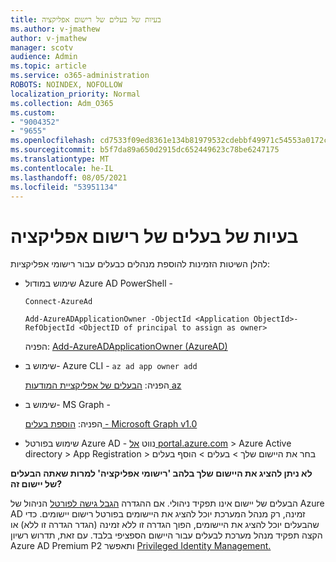 ```yaml
---
title: בעיות של בעלים של רישום אפליקציה
ms.author: v-jmathew
author: v-jmathew
manager: scotv
audience: Admin
ms.topic: article
ms.service: o365-administration
ROBOTS: NOINDEX, NOFOLLOW
localization_priority: Normal
ms.collection: Adm_O365
ms.custom:
- "9004352"
- "9655"
ms.openlocfilehash: cd7533f09ed8361e134b81979532cdebbf49971c54553a0172c7527f30e319bb
ms.sourcegitcommit: b5f7da89a650d2915dc652449623c78be6247175
ms.translationtype: MT
ms.contentlocale: he-IL
ms.lasthandoff: 08/05/2021
ms.locfileid: "53951134"
---
```

# <a name="app-registration-owner-issues"></a>בעיות של בעלים של רישום אפליקציה

להלן השיטות הזמינות להוספת מנהלים כבעלים עבור רישומי אפליקציות:

- שימוש במודול Azure AD PowerShell -

    `Connect-AzureAd`

    `Add-AzureADApplicationOwner -ObjectId <Application ObjectId>-RefObjectId <ObjectID of principal to assign as owner>`

    הפניה: [Add-AzureADApplicationOwner (AzureAD)](https://docs.microsoft.com/powershell/module/azuread/add-azureadapplicationowner)
- שימוש ב- Azure CLI - `az ad app owner add`

    הפניה: [הבעלים של אפליקציית המודעות az](https://docs.microsoft.com/cli/azure/ad/app/owner)
- שימוש ב- MS Graph -

    הפניה: [הוספת בעלים - Microsoft Graph v1.0](https://docs.microsoft.com/graph/api/application-post-owners)
- שימוש בפורטל Azure AD - נווט [אל portal.azure.com](https://portal.azure.com/) > Azure Active directory > App Registration > בחר את היישום שלך > בעלים > הוסף בעלים

**לא ניתן להציג את היישום שלך בלהב 'רישומי אפליקציה' למרות שאתה הבעלים של יישום זה?**

הבעלים של יישום אינו תפקיד ניהולי. אם ההגדרה [הגבל גישה לפורטל](https://docs.microsoft.com/azure/active-directory/fundamentals/users-default-permissions) הניהול של Azure AD זמינה, רק מנהל המערכת יוכל להציג את היישומים בפורטל רישום יישומים. כדי שהבעלים יוכל להציג את היישומים, הפוך הגדרה זו ללא זמינה (הגדר הגדרה זו ללא) או הקצה תפקיד מנהל מערכת לבעלים עבור היישום הספציפי בלבד. עם זאת, תדרוש רשיון Azure AD Premium P2 ותאפשר [Privileged Identity Management.](https://docs.microsoft.com/azure/active-directory/privileged-identity-management/pim-configure)
